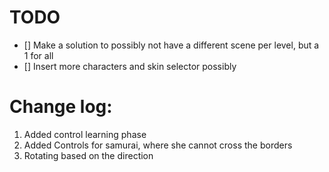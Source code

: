 # TODO

- [] Make a solution to possibly not have a different scene per level, but a 1 for all
- [] Insert more characters and skin selector possibly


# Change log:

1. Added control learning phase
2. Added Controls for samurai, where she cannot cross the borders
3. Rotating based on the direction